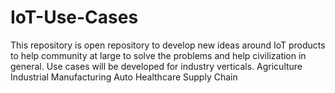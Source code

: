 # IoT-Use-Cases
This repository is open repository to develop new ideas around IoT products to help community at large to solve the problems and help civilization in general.
Use cases will be developed for industry verticals.
Agriculture
Industrial
Manufacturing
Auto
Healthcare
Supply Chain

